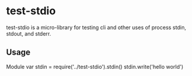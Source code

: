 # test-stdio

test-stdio is a micro-library for testing cli and other uses of process stdin, stdout, and stderr.

## Usage

Module
    var stdin = require('../test-stdio').stdin()
    stdin.write('hello world')